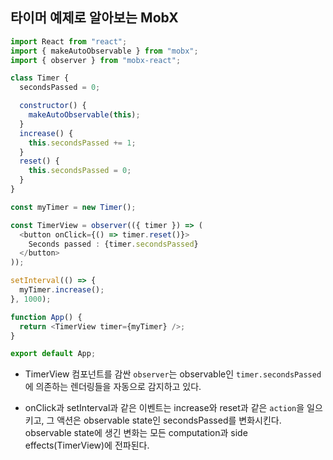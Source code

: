 ## 타이머 예제로 알아보는 MobX

```javascript
import React from "react";
import { makeAutoObservable } from "mobx";
import { observer } from "mobx-react";

class Timer {
  secondsPassed = 0;

  constructor() {
    makeAutoObservable(this);
  }
  increase() {
    this.secondsPassed += 1;
  }
  reset() {
    this.secondsPassed = 0;
  }
}

const myTimer = new Timer();

const TimerView = observer(({ timer }) => (
  <button onClick={() => timer.reset()}>
    Seconds passed : {timer.secondsPassed}
  </button>
));

setInterval(() => {
  myTimer.increase();
}, 1000);

function App() {
  return <TimerView timer={myTimer} />;
}

export default App;
```

- TimerView 컴포넌트를 감싼 `observer`는 observable인 `timer.secondsPassed`에 의존하는 렌더링들을 자동으로 감지하고 있다.

- onClick과 setInterval과 같은 이벤트는 increase와 reset과 같은 `action`을 일으키고, 그 액션은 observable state인 secondsPassed를 변화시킨다. observable state에 생긴 변화는 모든 computation과 side effects(TimerView)에 전파된다.
